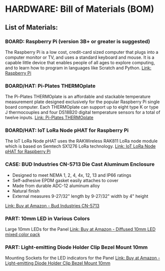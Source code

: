 # HARDWARE: Bill of Materials (BOM)

## List of Materials:

### BOARD: Raspberry Pi (version 3B+ or greater is suggested)
The Raspberry Pi is a low cost, credit-card sized computer that plugs into a computer monitor or TV, and uses a standard keyboard and mouse. It is a capable little device that enables people of all ages to explore computing, and to learn how to program in languages like Scratch and Python.
[Link: Raspberry Pi](https://www.raspberrypi.org/products/raspberry-pi-4-model-b/)

### BOARD/HAT: Pi-Plates THERMOplate
The Pi-Plates THERMOplate is an affordable and stackable temperature measurement plate designed exclusively for the popular Raspberry Pi single board computer. Each THERMOplate can support up to eight type K or type J thermocouples and four DS18B20 digital temperature sensors for a total of twelve inputs.
[Link: Pi-Plates THERMOplate](https://pi-plates.com/thermoplate/)

### BOARD/HAT: IoT LoRa Node pHAT for Raspberry Pi
The IoT LoRa Node pHAT uses the RAKWireless RAK811 LoRa node module which is based on Semtech SX1276 LoRa technology.
[Link: IoT LoRa Node pHAT for Raspberry Pi](https://uk.pi-supply.com/products/iot-lora-node-phat-for-raspberry-pi)

### CASE: BUD Industries CN-5713 Die Cast Aluminum Enclosure
* Designed to meet NEMA 1, 2, 4, 4x, 12, 13 and IP66 ratings
* Self-adhesive EPDM gasket easily attaches to cover
* Made from durable ADC-12 aluminum alloy
* Natural finish
* External measures 9-27/32" length by 9-27/32" width by 4" height

[Link: Buy at Amazon - Bud Industries CN-5713](https://www.amazon.com/gp/product/B005T78LQY/ref=ppx_yo_dt_b_search_asin_title)

### PART: 10mm LED in Various Colors
Large 10mm LEDs for the Panel
[Link: Buy at Amazon - Diffused 10mm LED mixed color pack](https://www.amazon.com/gp/product/B07KWFSLZG)

### PART: Light-emitting Diode Holder Clip Bezel Mount 10mm
Mounting Sockets for the LED indicators for the Panel
[Link: Buy at Amazon - Light-emitting Diode Holder Clip Bezel Mount 10mm](https://www.amazon.com/gp/product)
